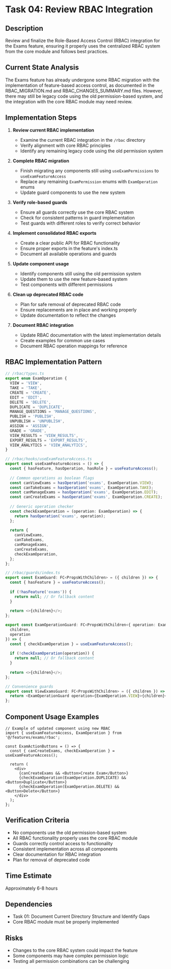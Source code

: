 # Task 04: Review RBAC Integration

## Description
Review and finalize the Role-Based Access Control (RBAC) integration for the Exams feature, ensuring it properly uses the centralized RBAC system from the core module and follows best practices.

## Current State Analysis
The Exams feature has already undergone some RBAC migration with the implementation of feature-based access control, as documented in the RBAC_MIGRATION.md and RBAC_CHANGES_SUMMARY.md files. However, there may still be legacy code using the old permission-based system, and the integration with the core RBAC module may need review.

## Implementation Steps

1. **Review current RBAC implementation**
   - Examine the current RBAC integration in the `/rbac` directory
   - Verify alignment with core RBAC principles
   - Identify any remaining legacy code using the old permission system

2. **Complete RBAC migration**
   - Finish migrating any components still using `useExamPermissions` to `useExamFeatureAccess`
   - Replace any remaining `ExamPermission` enums with `ExamOperation` enums
   - Update guard components to use the new system

3. **Verify role-based guards**
   - Ensure all guards correctly use the core RBAC system
   - Check for consistent patterns in guard implementation
   - Test guards with different roles to verify correct behavior

4. **Implement consolidated RBAC exports**
   - Create a clear public API for RBAC functionality
   - Ensure proper exports in the feature's index.ts
   - Document all available operations and guards

5. **Update component usage**
   - Identify components still using the old permission system
   - Update them to use the new feature-based system
   - Test components with different permissions

6. **Clean up deprecated RBAC code**
   - Plan for safe removal of deprecated RBAC code
   - Ensure replacements are in place and working properly
   - Update documentation to reflect the changes

7. **Document RBAC integration**
   - Update RBAC documentation with the latest implementation details
   - Create examples for common use cases
   - Document RBAC operation mappings for reference

## RBAC Implementation Pattern

```typescript
// /rbac/types.ts
export enum ExamOperation {
  VIEW = 'VIEW',
  TAKE = 'TAKE',
  CREATE = 'CREATE',
  EDIT = 'EDIT',
  DELETE = 'DELETE',
  DUPLICATE = 'DUPLICATE',
  MANAGE_QUESTIONS = 'MANAGE_QUESTIONS',
  PUBLISH = 'PUBLISH',
  UNPUBLISH = 'UNPUBLISH',
  ASSIGN = 'ASSIGN',
  GRADE = 'GRADE',
  VIEW_RESULTS = 'VIEW_RESULTS',
  EXPORT_RESULTS = 'EXPORT_RESULTS',
  VIEW_ANALYTICS = 'VIEW_ANALYTICS',
}

// /rbac/hooks/useExamFeatureAccess.ts
export const useExamFeatureAccess = () => {
  const { hasFeature, hasOperation, hasRole } = useFeatureAccess();
  
  // Common operations as boolean flags
  const canViewExams = hasOperation('exams', ExamOperation.VIEW);
  const canTakeExams = hasOperation('exams', ExamOperation.TAKE);
  const canManageExams = hasOperation('exams', ExamOperation.EDIT);
  const canCreateExams = hasOperation('exams', ExamOperation.CREATE);
  
  // Generic operation checker
  const checkExamOperation = (operation: ExamOperation) => {
    return hasOperation('exams', operation);
  };
  
  return {
    canViewExams,
    canTakeExams,
    canManageExams,
    canCreateExams,
    checkExamOperation,
  };
};

// /rbac/guards/index.ts
export const ExamGuard: FC<PropsWithChildren> = ({ children }) => {
  const { hasFeature } = useFeatureAccess();
  
  if (!hasFeature('exams')) {
    return null; // Or fallback content
  }
  
  return <>{children}</>;
};

export const ExamOperationGuard: FC<PropsWithChildren<{ operation: ExamOperation }>> = ({ 
  children, 
  operation 
}) => {
  const { checkExamOperation } = useExamFeatureAccess();
  
  if (!checkExamOperation(operation)) {
    return null; // Or fallback content
  }
  
  return <>{children}</>;
};

// Convenience guards
export const ViewExamsGuard: FC<PropsWithChildren> = ({ children }) => {
  return <ExamOperationGuard operation={ExamOperation.VIEW}>{children}</ExamOperationGuard>;
};
```

## Component Usage Examples

```tsx
// Example of updated component using new RBAC
import { useExamFeatureAccess, ExamOperation } from '@/features/exams/rbac';

const ExamActionButtons = () => {
  const { canCreateExams, checkExamOperation } = useExamFeatureAccess();
  
  return (
    <div>
      {canCreateExams && <Button>Create Exam</Button>}
      {checkExamOperation(ExamOperation.DUPLICATE) && <Button>Duplicate</Button>}
      {checkExamOperation(ExamOperation.DELETE) && <Button>Delete</Button>}
    </div>
  );
};
```

## Verification Criteria
- No components use the old permission-based system
- All RBAC functionality properly uses the core RBAC module
- Guards correctly control access to functionality
- Consistent implementation across all components
- Clear documentation for RBAC integration
- Plan for removal of deprecated code

## Time Estimate
Approximately 6-8 hours

## Dependencies
- Task 01: Document Current Directory Structure and Identify Gaps
- Core RBAC module must be properly implemented

## Risks
- Changes to the core RBAC system could impact the feature
- Some components may have complex permission logic
- Testing all permission combinations can be challenging
